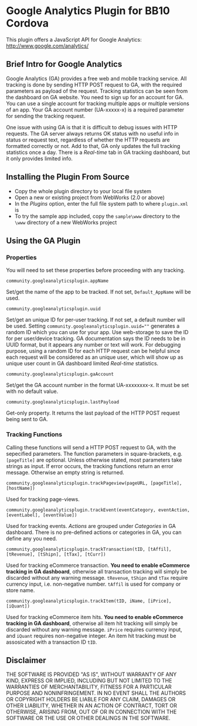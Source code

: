 Google Analytics Plugin for BB10 Cordova
==========================================

This plugin offers a JavaScript API for Google Analytics: http://www.google.com/analytics/

## Brief Intro for Google Analytics
Google Analytics (GA) provides a free web and mobile tracking service. All tracking is done by sending HTTP POST request to GA, with the required parameters as payload of the request. Tracking statistics can be seen from the dashboard on GA website. You need to sign up for an account for GA. You can use a single account for tracking multiple apps or multiple versions of an app. Your GA account number (UA-xxxxx-x) is a required parameter for sending the tracking request.

One issue with using GA is that it is difficult to debug issues with HTTP requests. The GA server always returns OK status with no useful info in status or request text, regardless of whether the HTTP requests are formatted correctly or not. Add to that, GA only updates the full tracking statistics once a day. There is a *Real-time* tab in GA tracking dashboard, but it only provides limited info.

## Installing the Plugin From Source
- Copy the whole plugin directory to your local file system
- Open a new or existing project from WebWorks (2.0 or above)
- In the *Plugins* option, enter the full file system path to where `plugin.xml` is
- To try the sample app included, copy the `sample\www` directory to the `\www` directory of a new WebWorks project

## Using the GA Plugin
### Properties
You will need to set these properties before proceeding with any tracking.
```
community.googleanalyticsplugin.appName
```
Set/get the name of the app to be tracked. If not set, `Default_AppName` will be used.

```
community.googleanalyticsplugin.uuid
```
Set/get an unique ID for per-user tracking. If not set, a default number will be used.
Setting `community.googleanalyticsplugin.uuid=""` generates a random ID which you can use for your app. Use web-storage to save the ID for per user/device tracking.
GA documentation says the ID needs to be in UUID format, but it appears any number or text will work. For debugging purpose, using a random ID for each HTTP request can be helpful since each request will be considered as an unique user, which will show up as unique user count in GA dashboard limited *Real-time* statistics.

```
community.googleanalyticsplugin.gaAccount
```
Set/get the GA account number in the format UA-xxxxxxxx-x. It must be set with no default value.
```
community.googleanalyticsplugin.lastPayload
```
Get-only property. It returns the last payload of the HTTP POST request being sent to GA.


### Tracking Functions
Calling these functions will send a HTTP POST request to GA, with the sepecified parameters. The function parameters in square-brackets, e.g. `[pageTitle]` are optional. Unless otherwise stated, most parameters take strings as input. If error occurs, the tracking functions return an error message. Otherwise an empty string is returned.
```
community.googleanalyticsplugin.trackPageview(pageURL, [pageTitle], [hostName])
```
Used for tracking page-views.
```
community.googleanalyticsplugin.trackEvent(eventCategory, eventAction, [eventLabel], [eventValue])
```
Used for tracking events. *Actions* are grouped under *Categories* in GA dashboard. There is no pre-defined actions or categories in GA, you can define any you need.
```
community.googleanalyticsplugin.trackTransaction(tID, [tAffil], [tRevenue], [tShipn], [tTax], [tCurr])
```
Used for tracking eCommerce transaction. **You need to enable eCommerce tracking in GA dashboard**, otherwise all transaction tracking will simply be discarded without any warning message. `tRevenue`, `tShipn` and `tTax` require currency input, i.e. non-negative number. `tAffil` is used for company or store name.
```
community.googleanalyticsplugin.trackItem(tID, iName, [iPrice], [iQuant])
```
Used for tracking eCommerce item hits. **You need to enable eCommerce tracking in GA dashboard**, otherwise all item hit tracking will simply be discarded without any warning message. `iPrice` requires currency input, and `iQuant` requires non-negative integer. An item hit tracking must be assosicated with a transaction ID `tID`.

## Disclaimer

THE SOFTWARE IS PROVIDED "AS IS", WITHOUT WARRANTY OF ANY KIND, EXPRESS OR IMPLIED, INCLUDING BUT NOT LIMITED TO THE WARRANTIES OF MERCHANTABILITY, FITNESS FOR A PARTICULAR PURPOSE AND NONINFRINGEMENT. IN NO EVENT SHALL THE AUTHORS OR COPYRIGHT HOLDERS BE LIABLE FOR ANY CLAIM, DAMAGES OR OTHER LIABILITY, WHETHER IN AN ACTION OF CONTRACT, TORT OR OTHERWISE, ARISING FROM, OUT OF OR IN CONNECTION WITH THE SOFTWARE OR THE USE OR OTHER DEALINGS IN THE SOFTWARE.

